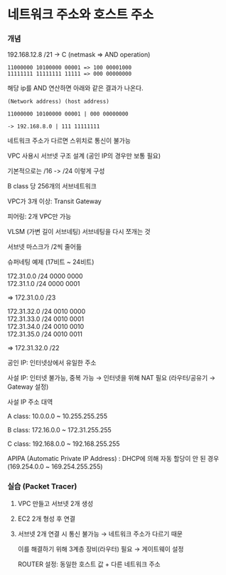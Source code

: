 # 네트워크 주소와 호스트 주소

### 개념

192.168.12.8 /21 -> C (netmask => AND operation)

```
11000000 10100000 00001 => 100 00001000
11111111 11111111 11111 => 000 00000000
```

해당 ip를 AND 연산하면 아래와 같은 결과가 나온다.

```
(Network address) (host address)

11000000 10100000 00001 | 000 00000000

-> 192.168.8.0 | 111 11111111
```

네트워크 주소가 다르면 스위치로 통신이 불가능

VPC 사용시 서브넷 구조 설계 (공인 IP의 경우만 보통 필요)

기본적으로는 /16 -> /24 이렇게 구성

B class 당 256개의 서브네트워크

VPC가 3개 이상: Transit Gateway

피어링: 2개 VPC만 가능

VLSM (가변 길이 서브네팅)
서브네팅을 다시 쪼개는 것

서브넷 마스크가 /2씩 줄어듦

슈퍼네팅 예제
(17비트 ~ 24비트)

172.31.0.0 /24 0000 0000  
172.31.1.0 /24 0000 0001

=> 172.31.0.0 /23

172.31.32.0 /24 0010 0000  
172.31.33.0 /24 0010 0001  
172.31.34.0 /24 0010 0010  
172.31.35.0 /24 0010 0011

=> 172.31.32.0 /22

공인 IP: 인터넷상에서 유일한 주소

사설 IP: 인터넷 불가능, 중복 가능 → 인터넷을 위해 NAT 필요 (라우터/공유기 → Gateway 설정)

사설 IP 주소 대역

A class: 10.0.0.0 ~ 10.255.255.255

B class: 172.16.0.0 ~ 172.31.255.255

C class: 192.168.0.0 ~ 192.168.255.255

APIPA (Automatic Private IP Address) : DHCP에 의해 자동 할당이 안 된 경우 (169.254.0.0 ~ 169.254.255.255)

### 실습 (Packet Tracer)

1. VPC 만들고 서브넷 2개 생성

2. EC2 2개 형성 후 연결

3. 서브넷 2개 연결 시 통신 불가능 → 네트워크 주소가 다르기 때문

   이를 해결하기 위해 3계층 장비(라우터) 필요 → 게이트웨이 설정

   ROUTER 설정: 동일한 호스트 값 + 다른 네트워크 주소
